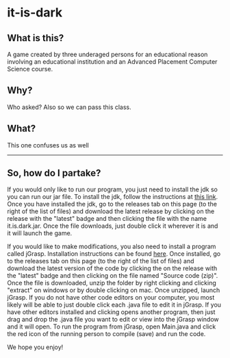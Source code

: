 # it-is-dark

## What is this?
A game created by three underaged persons for an educational reason involving an educational institution and an Advanced Placement Computer Science course.

## Why?
Who asked? Also so we can pass this class.

## What?
This one confuses us as well

---

## So, how do I partake?
If you would only like to run our program, you just need to install the jdk so you can run our jar file. To install the jdk, follow the instructions at [this link](https://courses.cs.washington.edu/courses/cse14x/software2-openJDK/openjdk.html). Once you have installed the jdk, go to the releases tab on this page (to the right of the list of files) and download the latest release by clicking on the release with the "latest" badge and then clicking the file with the name it.is.dark.jar. Once the file downloads, just double click it wherever it is and it will launch the game.

If you would like to make modifications, you also need to install a program called jGrasp. Installation instructions can be found [here](https://courses.cs.washington.edu/courses/cse14x/software2-openJDK/bundled.html). Once installed, go to the releases tab on this page (to the right of the list of files) and download the latest version of the code by clicking the on the release with the "latest" badge and then clicking on the file named "Source code (zip)". Once the file is downloaded, unzip the folder by right clicking and clicking "extract" on windows or by double clicking on mac. Once unzipped, launch jGrasp. If you do not have other code editors on your computer, you most likely will be able to just double click each .java file to edit it in jGrasp. If you have other editors installed and clicking opens another program, then just drag and drop the .java file you want to edit or view into the jGrasp window and it will open. To run the program from jGrasp, open Main.java and click the red icon of the running person to compile (save) and run the code.

We hope you enjoy!
